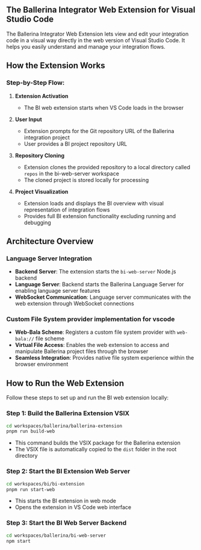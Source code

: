 ## The Ballerina Integrator Web Extension for Visual Studio Code

The Ballerina Integrator Web Extension lets  view and edit your integration code in a visual way directly in the web version of Visual Studio Code. It helps you easily understand and manage your integration flows.

## How the Extension Works

### Step-by-Step Flow:

1. **Extension Activation**
   - The BI web extension starts when VS Code loads in the browser

2. **User Input**
   - Extension prompts for the Git repository URL of the Ballerina integration project
   - User provides a BI project repository URL

3. **Repository Cloning**
   - Extension clones the provided repository to a local directory called `repos` in the bi-web-server workspace
   - The cloned project is stored locally for processing

4. **Project Visualization**
   - Extension loads and displays the BI overview with visual representation of integration flows
   - Provides full BI extension functionality excluding running and debugging

## Architecture Overview

### **Language Server Integration**
- **Backend Server**: The extension starts the `bi-web-server` Node.js backend
- **Language Server**: Backend starts the Ballerina Language Server for enabling language server features
- **WebSocket Communication**: Language server communicates with the web extension through WebSocket connections

### **Custom File System provider implementation for vscode**
- **Web-Bala Scheme**: Registers a custom file system provider with `web-bala://` file scheme
- **Virtual File Access**: Enables the web extension to access and manipulate Ballerina project files through the browser
- **Seamless Integration**: Provides native file system experience within the browser environment

## How to Run the Web Extension

Follow these steps to set up and run the BI web extension locally:

### **Step 1: Build the Ballerina Extension VSIX**
```bash
cd workspaces/ballerina/ballerina-extension
pnpm run build-web
```
- This command builds the VSIX package for the Ballerina extension
- The VSIX file is automatically copied to the `dist` folder in the root directory

### **Step 2: Start the BI Extension Web Server**
```bash
cd workspaces/bi/bi-extension
pnpm run start-web
```
- This starts the BI extension in web mode
- Opens the extension in VS Code web interface

### **Step 3: Start the BI Web Server Backend**
```bash
cd workspaces/ballerina/bi-web-server
npm start
```